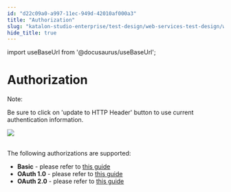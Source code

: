 ```yaml
---
id: "d22c09a0-a997-11ec-949d-42010af000a3"
title: "Authorization"
slug: "katalon-studio-enterprise/test-design/web-services-test-design/working-with-apiweb-services-project/authorization"
hide_title: true
---
```

import useBaseUrl from '@docusaurus/useBaseUrl';

  

# <a id="id" class="anchor_top_offset"/><a id="ariaid-title1" class="anchor_top_offset"/>Authorization

  
    
<div xmlns="http://www.w3.org/1999/xhtml" className="note note note_note"><span className="note__title">Note:</span> 
  <p className="p">Be sure to click on 'update to HTTP Header' button to use
    current authentication information.</p>
  <p className="p">
    <img className="image" src={useBaseUrl("https://github.com/katalon-studio/docs-images/raw/master/katalon-studio/docs/copy-of-authorization/1.png")} /><br /><br />
  </p>
</div>
    
<p xmlns="http://www.w3.org/1999/xhtml" className="p">The following authorizations are supported:</p> 
    
<ul xmlns="http://www.w3.org/1999/xhtml" className="ul">   <li className="li">     <strong className="ph b">Basic</strong> - please refer to <a className="xref j-external-link" href="http:///katalon-studio/docs/authorization-basic/" target="_blank">this       guide</a>   </li>   <li className="li">     <strong className="ph b">OAuth 1.0</strong> - please refer to <a className="xref j-external-link" href="http:///katalon-studio/docs/authorization-oauth1/" target="_blank">this       guide</a>   </li>   <li className="li">     <strong className="ph b">OAuth 2.0</strong> - please refer to <a className="xref j-external-link" href="http:///katalon-studio/docs/authorization-oauth2/" target="_blank">this       guide</a>   </li> </ul> 
  

